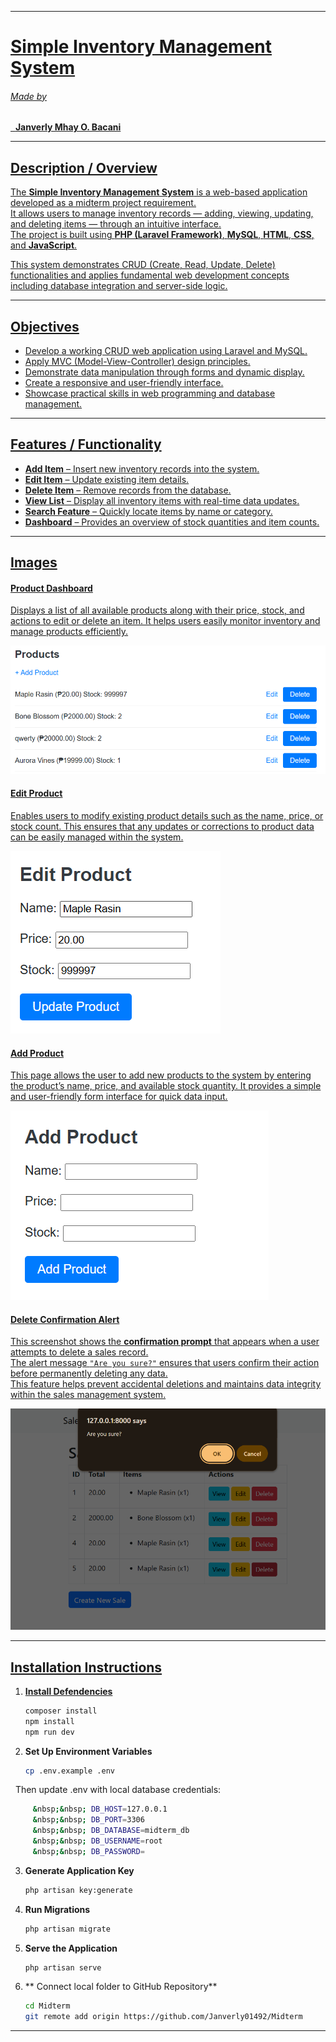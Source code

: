 <p align="center">
    <a href="https://github.com/Janverly01492/Midterm/actions">
    </a>
    <a href="https://github.com/Janverly01492/Midterm">
</p>

---

# **Simple Inventory Management System**
###### Made by
&nbsp;&nbsp;**Janverly Mhay O. Bacani**  <!-- &nbsp is for tab as per gpt-->

---

## Description / Overview
The **Simple Inventory Management System** is a web-based application developed as a midterm project requirement.  
It allows users to manage inventory records — adding, viewing, updating, and deleting items — through an intuitive interface.  
The project is built using **PHP (Laravel Framework)**, **MySQL**, **HTML**, **CSS**, and **JavaScript**.

This system demonstrates CRUD (Create, Read, Update, Delete) functionalities and applies fundamental web development concepts including database integration and server-side logic.

---

## Objectives
- Develop a working CRUD web application using Laravel and MySQL.  
- Apply MVC (Model-View-Controller) design principles.  
- Demonstrate data manipulation through forms and dynamic display.  
- Create a responsive and user-friendly interface.  
- Showcase practical skills in web programming and database management.

---

## Features / Functionality
- **Add Item** – Insert new inventory records into the system.  
- **Edit Item** – Update existing item details.  
- **Delete Item** – Remove records from the database.  
- **View List** – Display all inventory items with real-time data updates.  
- **Search Feature** – Quickly locate items by name or category.  
- **Dashboard** – Provides an overview of stock quantities and item counts.  

---

## Images

#### Product Dashboard

Displays a list of all available products along with their price, stock, and actions to edit or delete an item.
It helps users easily monitor inventory and manage products efficiently.

![Dashboard Screenshot](screenshots/dashboard(prod).png)

#### Edit Product 

Enables users to modify existing product details such as the name, price, or stock count.
This ensures that any updates or corrections to product data can be easily managed within the system.

![Dashboard Screenshot](screenshots/edit_prod.png)

#### Add Product 

This page allows the user to add new products to the system by entering the product’s name, price, and available stock quantity.
It provides a simple and user-friendly form interface for quick data input.

![Dashboard Screenshot](screenshots/add_prod.png)

####  Delete Confirmation Alert

This screenshot shows the **confirmation prompt** that appears when a user attempts to delete a sales record.  
The alert message `"Are you sure?"` ensures that users confirm their action before permanently deleting any data.  
This feature helps prevent accidental deletions and maintains data integrity within the sales management system.



![Dashboard Screenshot](screenshots/delete.png)


---
## Installation Instructions

  
1. **Install Defendencies**
    ```bash
    composer install
    npm install
    npm run dev
2. **Set Up Environment Variables**
   ```bash
   cp .env.example .env

&nbsp;&nbsp;Then update .env with local database credentials:
 ```bash
      &nbsp;&nbsp; DB_HOST=127.0.0.1
      &nbsp;&nbsp; DB_PORT=3306
      &nbsp;&nbsp; DB_DATABASE=midterm_db
      &nbsp;&nbsp; DB_USERNAME=root
      &nbsp;&nbsp; DB_PASSWORD=
 ```
3. **Generate Application Key**
   ```bash
   php artisan key:generate
4. **Run Migrations**
   ```bash
   php artisan migrate
5. **Serve the Application**
   ```bash
   php artisan serve

6. ** Connect local folder to GitHub Repository**
   ```bash
   cd Midterm
   git remote add origin https://github.com/Janverly01492/Midterm

---
